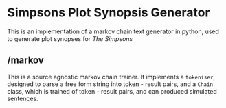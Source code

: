 # Simpsons Plot Synopsis Generator

This is an implementation of a markov chain text generator in python, used to generate plot synopses for *The Simpsons*

## /markov

This is a source agnostic markov chain trainer. It implements a `tokeniser`, designed to parse a free form string into token - result pairs, and a `Chain` class, which is trained of token - result pairs, and can produced simulated sentences.


